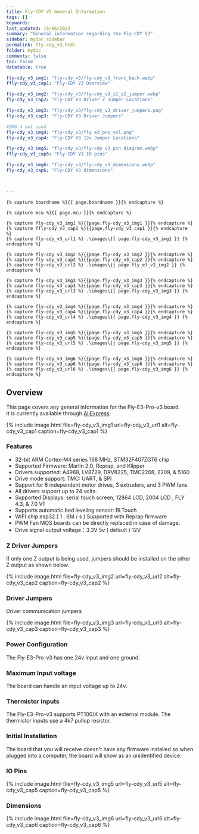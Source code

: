 ```yaml
---
title: Fly-CDY V3 General Information
tags: []
keywords: 
last_updated: 15/06/2022
summary: "General information regarding the Fly-CDY V3"
sidebar: mydoc_sidebar
permalink: fly-cdy_v3.html
folder: mydoc
comments: false
toc: false
datatable: true

fly-cdy_v3_img1: "fly-cdy_v3/fly-cdy_v3_front_back.webp"
ffly-cdy_v3_cap1: "Fly-CDY V3 Overview"

fly-cdy_v3_img2: "fly-cdy_v3/fly-cdy_v3_z1_z2_jumper.webp"
fly-cdy_v3_cap2: "Fly-CDY V3 Driver Z Jumper Locations"

fly-cdy_v3_img3: "fly-cdy_v3/fly-cdy_v3_driver_jumpers.png"
fly-cdy_v3_cap3: "Fly-CDY V3 Driver Jumpers"

#IMG 4 not used
fly-cdy_v3_img4: "fly-cdy_v3/fly_e3_pro_vol.png"
fly-cdy_v3_cap4: "Fly-CDY V3 12v Jumper Locations"

fly-cdy_v3_img5: "fly-cdy_v3/fly-cdy_v3_pin_diagram.webp"
ffly-cdy_v3_cap5: "Fly-CDY V3 IO pins"

fly-cdy_v3_img6: "fly-cdy_v3/fly-cdy_v3_dimensions.webp"
fly-cdy_v3_cap6: "Fly-CDY V3 dimensions"



---
```


    {% capture boardname %}{{ page.boardname }}{% endcapture %}

    {% capture mcu %}{{ page.mcu }}{% endcapture %}

    {% capture fly-cdy_v3_img1 %}{{page.fly-cdy_v3_img1 }}{% endcapture %}
    {% capture ffly-cdy_v3_cap1 %}{{page.fly-cdy_v3_cap1 }}{% endcapture %}
    {% capture fly-cdy_v3_url1 %} .\images\{{ page.fly-cdy_v3_img1 }} {% endcapture %}

    {% capture fly-cdy_v3_img2 %}{{page.fly-cdy_v3_img2 }}{% endcapture %}
    {% capture fly-cdy_v3_cap2 %}{{page.fly-cdy_v3_cap2 }}{% endcapture %}
    {% capture fly-cdy_v3_url2 %} .\images\{{ page.fly_e3_v2_img2 }} {% endcapture %}

    {% capture fly-cdy_v3_img3 %}{{page.fly-cdy_v3_img3 }}{% endcapture %}
    {% capture fly-cdy_v3_cap3 %}{{page.fly-cdy_v3_cap3 }}{% endcapture %}
    {% capture fly-cdy_v3_url3 %} .\images\{{ page.fly-cdy_v3_img3 }} {% endcapture %}

    {% capture fly-cdy_v3_img4 %}{{page.fly-cdy_v3_img4 }}{% endcapture %}
    {% capture fly-cdy_v3_cap4 %}{{page.fly-cdy_v3_cap4 }}{% endcapture %}
    {% capture fly-cdy_v3_url4 %} .\images\{{ page.fly-cdy_v3_img4 }} {% endcapture %}

    {% capture fly-cdy_v3_img5 %}{{page.fly-cdy_v3_img5 }}{% endcapture %}
    {% capture fly-cdy_v3_cap5 %}{{page.fly-cdy_v3_cap5 }}{% endcapture %}
    {% capture fly-cdy_v3_url5 %} .\images\{{ page.fly-cdy_v3_img5 }} {% endcapture %}

    {% capture fly-cdy_v3_img6 %}{{page.fly-cdy_v3_img6 }}{% endcapture %}
    {% capture fly-cdy_v3_cap6 %}{{page.fly-cdy_v3_cap6 }}{% endcapture %}
    {% capture fly-cdy_v3_url6 %} .\images\{{ page.fly-cdy_v3_img6 }} {% endcapture %}    

## Overview

This page covers any general information for the Fly-E3-Pro-v3 board.  
It is currently available through [AliExpress](https://www.aliexpress.us/item/3256801515316741.html). 

{% 
include image.html 
file=fly-cdy_v3_img1
url=fly-cdy_v3_url1
alt=fly-cdy_v3_cap1
caption=fly-cdy_v3_cap1
%}

### Features

 - 32-bit ARM Cortex-M4 series 168 MHz, STM32F407ZGT6 chip
 - Supported Firmware: Marlin 2.0, Reprap, and Klipper
 - Drivers supported: A4988, LV8729, DRV8225, TMC2208, 2209, & 5160
 - Drive mode support: TMC: UART, & SPI
 - Support for 6 independent motor drives, 3 extruders, and 3 PWM fans
 - All drivers support up to 24 volts.
 - Supported Displays: serial touch screen, 12864 LCD, 2004 LCD , FLY 4.3, & 7.0 V1
 - Supports automatic bed leveling sensor: BLTouch
 - WIFI chip:esp32 ( 1 . 6M / s ) Supported with Reprap firmware
 - PWM Fan MOS boards can be directly replaced in case of damage.
 - Drive signal output voltage：3.3V 5v ( default ) 12V
 
### Z Driver Jumpers

If only one Z output is being used, jumpers should be installed on the other Z output as shown below.

{% 
include image.html 
file=fly-cdy_v3_img2
url=fly-cdy_v3_url2
alt=fly-cdy_v3_cap2
caption=fly-cdy_v3_cap2
%}

### Driver Jumpers

Driver communication jumpers

{% 
include image.html 
file=fly-cdy_v3_img3
url=fly-cdy_v3_url3
alt=fly-cdy_v3_cap3
caption=fly-cdy_v3_cap3
%}

### Power Configuration

The Fly-E3-Pro-v3 has one 24v input and one ground. 

### Maximum Input voltage

The board can handle an input voltage up to 24v.

### Thermistor inputs

The Fly-E3-Pro-v3 supports PT100/K with an external module. The thermistor inputs use a 4k7 pullup resistor.

### Initial Installation

The board that you will receive doesn't have any firmware installed so when plugged into a computer, the board will show as an unidentified device.

### IO Pins

{% 
include image.html 
file=fly-cdy_v3_img5
url=fly-cdy_v3_url5
alt=fly-cdy_v3_cap5
caption=fly-cdy_v3_cap5
%}

### Dimensions

{% 
include image.html 
file=fly-cdy_v3_img6
url=fly-cdy_v3_url6
alt=fly-cdy_v3_cap6
caption=fly-cdy_v3_cap6
%}
